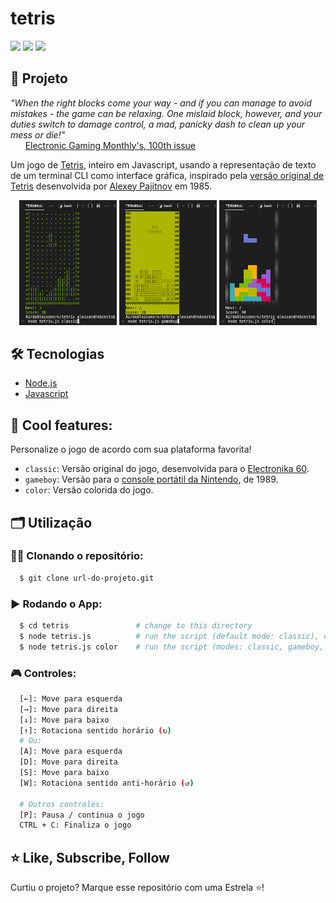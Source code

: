 # tetris
<!--
![](https://sloc.xyz/github/Alessandro1918/tetris)
![](https://sloc.xyz/github/Alessandro1918/tetris?category=code)
![](https://sloc.xyz/github/Alessandro1918/tetris?category=comments)
-->
<!--
![](https://tokei.rs/b1/github/Alessandro1918/tetris)
![](https://tokei.rs/b1/github/Alessandro1918/tetris?category=code)
![](https://tokei.rs/b1/github/Alessandro1918/tetris?category=comments)
-->
![](https://img.shields.io/badge/dynamic/json?label=Total%20lines&query=$[?(@.language==%22JavaScript%22)].lines&url=https://api.codetabs.com/v1/loc/?github=Alessandro1918/tetris)
![](https://img.shields.io/badge/dynamic/json?label=Lines%20of%20Code&query=$[?(@.language==%22JavaScript%22)].linesOfCode&url=https://api.codetabs.com/v1/loc/?github=Alessandro1918/tetris)
![](https://img.shields.io/badge/dynamic/json?label=Comments&query=$[?(@.language==%22JavaScript%22)].comments&url=https://api.codetabs.com/v1/loc/?github=Alessandro1918/tetris)

## 🚀 Projeto

*"When the right blocks come your way - and if you can manage to avoid mistakes - the game can be relaxing. One mislaid block, however, and your duties switch to damage control, a mad, panicky dash to clean up your mess or die!"*</br>
&nbsp; &nbsp; &nbsp;  [Electronic Gaming Monthly's, 100th issue](https://en.m.wikipedia.org/wiki/Electronic_Gaming_Monthly)

Um jogo de [Tetris](https://en.wikipedia.org/wiki/Tetris), inteiro em Javascript, usando a representação de texto de um terminal CLI como interface gráfica, inspirado pela [versão original de Tetris](https://en.wikipedia.org/wiki/Tetris#History) desenvolvida por [Alexey Pajitnov](https://en.wikipedia.org/wiki/Alexey_Pajitnov) em 1985.

<div align="center">
    <img src="github_assets/example_classic.png" alt="example_classic" title="example_classic" width="31%"/>
    <img src="github_assets/example_gameboy.png" alt="example_gameboy" title="example_gameboy" width="31%"/>
    <img src="github_assets/example_color.png" alt="example_color" title="example_color" width="31%"/>
</div>

## 🛠️ Tecnologias
- [Node.js](https://nodejs.org/en/)
- [Javascript](https://developer.mozilla.org/pt-BR/docs/Web/JavaScript)

## 🧊 Cool features:
Personalize o jogo de acordo com sua plataforma favorita!
- <code>classic</code>: Versão original do jogo, desenvolvida para o [Electronika 60](https://en.wikipedia.org/wiki/Electronika_60).
- <code>gameboy</code>: Versão para o [console portátil da Nintendo](https://tetris.wiki/Tetris_(Game_Boy)), de 1989.
- <code>color</code>: Versão colorida do jogo.

## 🗂️ Utilização

### 🐑🐑 Clonando o repositório:

```bash
  $ git clone url-do-projeto.git
```

### ▶️ Rodando o App:

```bash
  $ cd tetris               # change to this directory
  $ node tetris.js          # run the script (default mode: classic), or:
  $ node tetris.js color    # run the script (modes: classic, gameboy, color)
```

### 🎮 Controles:

```bash
  [←]: Move para esquerda
  [→]: Move para direita
  [↓]: Move para baixo
  [↑]: Rotaciona sentido horário (↻)
  # Ou:
  [A]: Move para esquerda
  [D]: Move para direita
  [S]: Move para baixo
  [W]: Rotaciona sentido anti-horário (↺)

  # Outros controles:
  [P]: Pausa / continua o jogo
  CTRL + C: Finaliza o jogo
```

## ⭐ Like, Subscribe, Follow
Curtiu o projeto? Marque esse repositório com uma Estrela ⭐!
